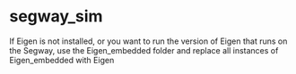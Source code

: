 # segway_sim

If Eigen is not installed, or you want to run the version of Eigen that runs on the Segway, use the Eigen_embedded folder and replace all instances of Eigen_embedded with Eigen